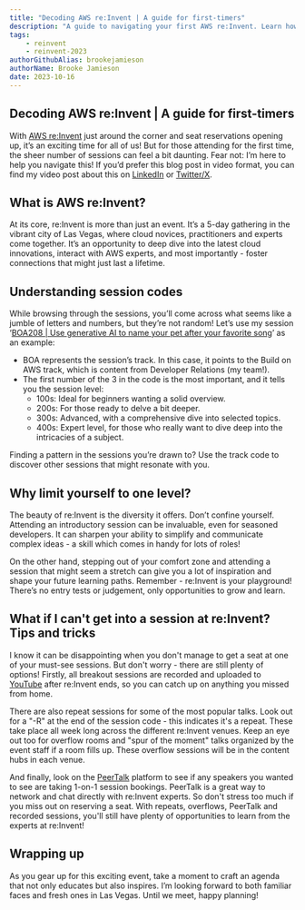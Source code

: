 ```yaml
---
title: "Decoding AWS re:Invent | A guide for first-timers"
description: "A guide to navigating your first AWS re:Invent. Learn how to decipher session codes, find the right session levels for you, and craft an inspiring agenda. With tips on maximizing your learning and growth, this is a must-read for any first-timer!"
tags:
    - reinvent
    - reinvent-2023
authorGithubAlias: brookejamieson
authorName: Brooke Jamieson
date: 2023-10-16
---
```


## Decoding AWS re:Invent | A guide for first-timers

With [AWS re:Invent](https://reinvent.awsevents.com/) just around the corner and seat reservations opening up, it’s an exciting time for all of us! But for those attending for the first time, the sheer number of sessions can feel a bit daunting. Fear not: I’m here to help you navigate this! If you’d prefer this blog post in video format, you can find my video post about this on [LinkedIn](https://www.linkedin.com/feed/update/urn:li:activity:7119717373250523136/) or [Twitter/X](https://x.com/brooke_jamieson/status/1713950044800397612).

## What is AWS re:Invent?

At its core, re:Invent is more than just an event. It’s a 5-day gathering in the vibrant city of Las Vegas, where cloud novices, practitioners and experts come together. It’s an opportunity to deep dive into the latest cloud innovations, interact with AWS experts, and most importantly - foster connections that might just last a lifetime.

## Understanding session codes

While browsing through the sessions, you’ll come across what seems like a jumble of letters and numbers, but they’re not random! Let’s use my session ‘[BOA208 | Use generative AI to name your pet after your favorite song](https://bit.ly/boa208)’ as an example:

* BOA represents the session’s track. In this case, it points to the Build on AWS track, which is content from Developer Relations (my team!).
* The first number of the 3 in the code is the most important, and it tells you the session level:
  * 100s: Ideal for beginners wanting a solid overview.
  * 200s: For those ready to delve a bit deeper.
  * 300s: Advanced, with a comprehensive dive into selected topics.
  * 400s: Expert level, for those who really want to dive deep into the intricacies of a subject.

Finding a pattern in the sessions you’re drawn to? Use the track code to discover other sessions that might resonate with you.

## Why limit yourself to one level?

The beauty of re:Invent is the diversity it offers. Don’t confine yourself. Attending an introductory session can be invaluable, even for seasoned developers. It can sharpen your ability to simplify and communicate complex ideas - a skill which comes in handy for lots of roles!

On the other hand, stepping out of your comfort zone and attending a session that might seem a stretch can give you a lot of inspiration and shape your future learning paths. Remember - re:Invent is your playground! There’s no entry tests or judgement, only opportunities to grow and learn.

## What if I can't get into a session at re:Invent? Tips and tricks

I know it can be disappointing when you don't manage to get a seat at one of your must-see sessions. But don't worry - there are still plenty of options! Firstly, all breakout sessions are recorded and uploaded to [YouTube](https://www.youtube.com/c/AWSEventsChannel) after re:Invent ends, so you can catch up on anything you missed from home.

There are also repeat sessions for some of the most popular talks. Look out for a "-R" at the end of the session code - this indicates it's a repeat. These take place all week long across the different re:Invent venues. Keep an eye out too for overflow rooms and "spur of the moment" talks organized by the event staff if a room fills up. These overflow sessions will be in the content hubs in each venue.

And finally, look on the [PeerTalk](https://reinvent.awsevents.com/learn/peertalk/) platform to see if any speakers you wanted to see are taking 1-on-1 session bookings. PeerTalk is a great way to network and chat directly with re:Invent experts. So don't stress too much if you miss out on reserving a seat. With repeats, overflows, PeerTalk and recorded sessions, you'll still have plenty of opportunities to learn from the experts at re:Invent!

## Wrapping up

As you gear up for this exciting event, take a moment to craft an agenda that not only educates but also inspires. I’m looking forward to both familiar faces and fresh ones in Las Vegas. Until we meet, happy planning!
